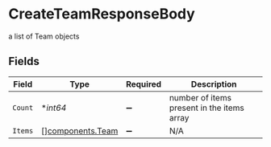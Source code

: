 # CreateTeamResponseBody

a list of Team objects


## Fields

| Field                                                | Type                                                 | Required                                             | Description                                          |
| ---------------------------------------------------- | ---------------------------------------------------- | ---------------------------------------------------- | ---------------------------------------------------- |
| `Count`                                              | **int64*                                             | :heavy_minus_sign:                                   | number of items present in the items array           |
| `Items`                                              | [][components.Team](../../models/components/team.md) | :heavy_minus_sign:                                   | N/A                                                  |